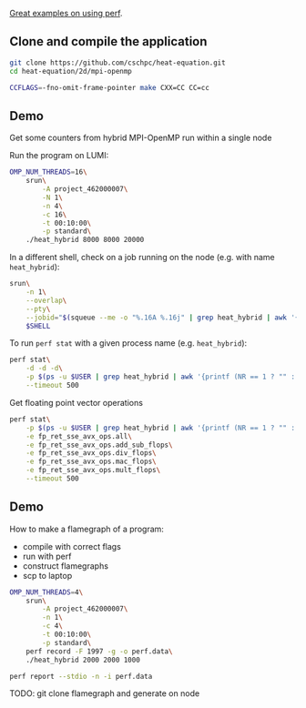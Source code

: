 [Great examples on using perf](https://www.brendangregg.com/perf.html).

## Clone and compile the application

```bash
git clone https://github.com/cschpc/heat-equation.git
cd heat-equation/2d/mpi-openmp

CCFLAGS=-fno-omit-frame-pointer make CXX=CC CC=cc
```

## Demo

Get some counters from hybrid MPI-OpenMP run within a single node

Run the program on LUMI:
```bash
OMP_NUM_THREADS=16\
    srun\
        -A project_462000007\
        -N 1\
        -n 4\
        -c 16\
        -t 00:10:00\
        -p standard\
    ./heat_hybrid 8000 8000 20000
```

In a different shell, check on a job running on the node (e.g. with name `heat_hybrid`):
```bash
srun\
    -n 1\
    --overlap\
    --pty\
    --jobid="$(squeue --me -o "%.16A %.16j" | grep heat_hybrid | awk '{print $1}')"\
    $SHELL
```

To run `perf stat` with a given process name (e.g. `heat_hybrid`):
```bash
perf stat\
    -d -d -d\
    -p $(ps -u $USER | grep heat_hybrid | awk '{printf (NR == 1 ? "" : ",") $1;}')\
    --timeout 500
```

Get floating point vector operations
```bash
perf stat\
    -p $(ps -u $USER | grep heat_hybrid | awk '{printf (NR == 1 ? "" : ",") $1;}')\
    -e fp_ret_sse_avx_ops.all\
    -e fp_ret_sse_avx_ops.add_sub_flops\
    -e fp_ret_sse_avx_ops.div_flops\
    -e fp_ret_sse_avx_ops.mac_flops\
    -e fp_ret_sse_avx_ops.mult_flops\
    --timeout 500
```

## Demo

How to make a flamegraph of a program:
- compile with correct flags
- run with perf
- construct flamegraphs
- scp to laptop

```bash
OMP_NUM_THREADS=4\
    srun\
        -A project_462000007\
        -n 1\
        -c 4\
        -t 00:10:00\
        -p standard\
    perf record -F 1997 -g -o perf.data\
    ./heat_hybrid 2000 2000 1000
```

```bash
perf report --stdio -n -i perf.data
```

TODO: git clone flamegraph and generate on node
